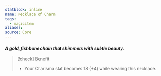 ```yaml
---
statblock: inline
name: Necklace of Charm
tags:
  - magicitem
aliases: 
source: Core
---
```

#### *A gold, fishbone chain that shimmers with subtle beauty.*

>[!check] Benefit
>- Your Charisma stat becomes 18 (+4) while wearing this necklace.
